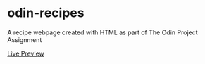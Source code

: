 # odin-recipes
A recipe webpage created with HTML as part of The Odin Project Assignment

[Live Preview](natalie-caro.github.io/odin-recipes/)